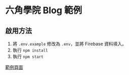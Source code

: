 # 六角學院 Blog 範例

## 啟用方法

1. 將 `.env.example` 修改為 `.env`，並將 Firebase 資料填入。
2. 執行 `npm install`
3. 執行 `npm start`

[範例頁面](https://course-blog.herokuapp.com/)